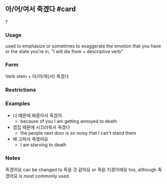 ## 아/어/여서 죽겠다 #card
?
### Usage
used to emphasize or sometimes to exaggerate the emotion that you have or the state you're in, "I will die from + descriptive verb"
### Form
Verb stem + 아/어/여(서) 죽겠다
### Restrictions
### Examples
* 너 때문에 짜증아서 죽겠어.
	* because of you I am getting annoyed to death
* 엽집 때문에 시끄러워서 죽겠다
	* the people next door is so noisy that I can't stand them
* 배 고파서 죽엤어요
	* I am starving to death
### Notes
죽겠어요 can be changed to 죽을 것 같아요 or 죽을 지경이에요 too, although 죽겠어요 is most commonly used
<!--SR:!2024-12-29,19,250-->